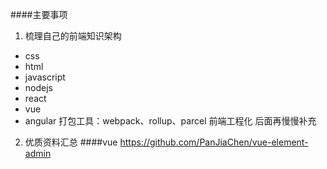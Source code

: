 ####主要事项
1. 梳理自己的前端知识架构
* css
* html
* javascript
* nodejs
* react
* vue
* angular
打包工具：webpack、rollup、parcel
前端工程化
后面再慢慢补充

2. 优质资料汇总
####vue
https://github.com/PanJiaChen/vue-element-admin